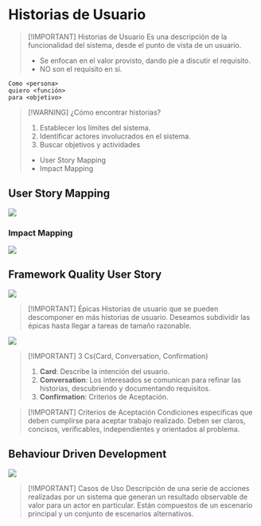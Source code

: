 # Historias de Usuario

> [!IMPORTANT] Historias de Usuario
> Es una descripción de la funcionalidad del sistema, desde el punto de vista de un usuario.
> - Se enfocan en el valor provisto, dando pie a discutir el requisito.
> - NO son el requisito en sí.

```
Como <persona>
quiero <función>
para <objetivo>
```

> [!WARNING] ¿Cómo encontrar historias?
> 1. Establecer los límites del sistema.
> 2. Identificar actores involucrados en el sistema.
> 3. Buscar objetivos y actividades
> 	- User Story Mapping
> 	- Impact Mapping

## User Story Mapping

![](Pasted%20image%2020240925161018.png)

### Impact Mapping

![](Pasted%20image%2020240925161028.png)
## Framework Quality User Story
![](Pasted%20image%2020240925160056.png)


> [!IMPORTANT] Épicas
> Historias de usuario que se pueden descomponer en más historias de usuario.
> Deseamos subdividir las épicas hasta llegar a tareas de tamaño razonable.


![](Pasted%20image%2020240925160334.png)


> [!IMPORTANT] 3 Cs(Card, Conversation, Confirmation)
> 1. **Card**: Describe la intención del usuario.
> 2. **Conversation**: Los interesados se comunican para refinar las historias, descubriendo y documentando requisitos.
> 3. **Confirmation**: Criterios de Aceptación.


> [!IMPORTANT] Criterios de Aceptación
> Condiciones específicas que deben cumplirse para aceptar trabajo realizado.
> Deben ser claros, concisos, verificables, independientes y orientados al problema.

## Behaviour Driven Development

![](Pasted%20image%2020240925160701.png)

> [!IMPORTANT] Casos de Uso
> Descripción de una serie de acciones realizadas por un sistema que generan un resultado observable de valor para un actor en particular.
> Están compuestos de un escenario principal y un conjunto de escenarios alternativos.

